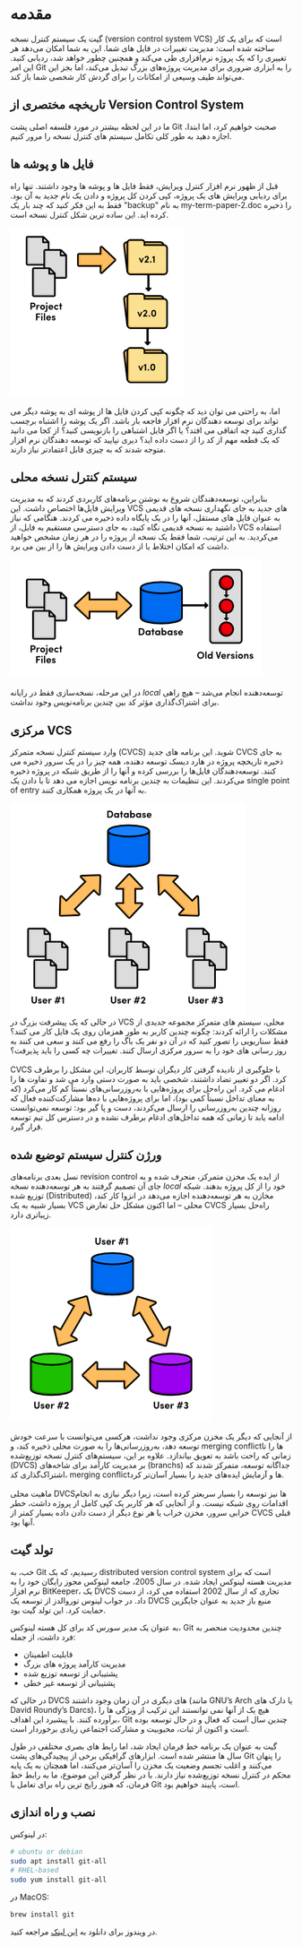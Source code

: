 # مقدمه

گیت یک سیستم کنترل نسخه (version control system VCS) است که برای یک کار ساخته شده است: مدیریت تغییرات در فایل های شما. این به شما امکان می‌دهد هر تغییری را که یک پروژه نرم‌افزاری طی می‌کند و همچنین چطور خواهد شد، ردیابی کنید. این امر Git را به ابزاری ضروری برای مدیریت پروژه‌های بزرگ تبدیل می‌کند، اما بجز این می‌تواند طیف وسیعی از امکانات را برای گردش کار شخصی شما باز کند.

## تاریخچه مختصری از Version Control System

ما در این لحظه بیشتر در مورد فلسفه اصلی پشت Git صحبت خواهیم کرد، اما ابتدا، اجازه دهید به طور کلی تکامل سیستم های کنترل نسخه را مرور کنیم.

## فایل ها و پوشه ها

قبل از ظهور نرم افزار کنترل ویرایش، فقط فایل ها و پوشه ها وجود داشتند. تنها راه برای ردیابی ویرایش های یک پروژه، کپی کردن کل پروژه و دادن یک نام جدید به آن بود. فقط به این فکر کنید که چند بار یک "backup" به نام my-term-paper-2.doc را ذخیره کرده اید. این ساده ترین شکل کنترل نسخه است.

![alt text](./pics/1.png)
\
\
اما، به راحتی می توان دید که چگونه کپی کردن فایل ها از پوشه ای به پوشه دیگر می تواند برای توسعه دهندگان نرم افزار فاجعه بار باشد. اگر یک پوشه را اشتباه برچسب گذاری کنید چه اتفاقی می افتد؟ یا اگر فایل اشتباهی را بازنویسی کنید؟ از کجا می دانید که یک قطعه مهم از کد را از دست داده اید؟ دیری نپایید که توسعه دهندگان نرم افزار متوجه شدند که به چیزی قابل اعتمادتر نیاز دارند.

## سیستم کنترل نسخه محلی

بنابراین، توسعه‌دهندگان شروع به نوشتن برنامه‌های کاربردی کردند که به مدیریت ویرایش فایل‌ها اختصاص داشت. این VCS های جدید به جای نگهداری نسخه های قدیمی به عنوان فایل های مستقل، آنها را در یک پایگاه داده ذخیره می کردند. هنگامی که نیاز داشتید به نسخه قدیمی نگاه کنید، به جای دسترسی مستقیم به فایل، از VCS استفاده ‌می‌کردید. به این ترتیب، شما فقط یک نسخه از پروژه را در هر زمان مشخص خواهید داشت که امکان اختلاط یا از دست دادن ویرایش ها را از بین می برد.

![alt text](./pics/2.png)
\
\
در این مرحله، نسخه‌سازی فقط در رایانه _local_ توسعه‌دهنده انجام می‌شد – هیچ راهی برای اشتراک‌گذاری مؤثر کد بین چندین برنامه‌نویس وجود نداشت.

## مرکزی VCS

وارد سیستم کنترل نسخه متمرکز (CVCS) شوید. این برنامه های جدید CVCS به جای ذخیره تاریخچه پروژه در هارد دیسک توسعه دهنده، همه چیز را در یک سرور ذخیره می کنند. توسعه‌دهندگان فایل‌ها را بررسی کرده و آنها را از طریق شبکه در پروژه ذخیره می‌کردند. این تنظیمات به چندین برنامه نویس اجازه می دهد تا با دادن یک single point of entry به آنها در یک پروژه همکاری کنند.

![alt text](./pics/3.png)
\
در حالی که یک پیشرفت بزرگ در VCS محلی، سیستم های متمرکز مجموعه جدیدی از مشکلات را ارائه کردند: چگونه چندین کاربر به طور همزمان روی یک فایل کار می کنند؟ فقط سناریویی را تصور کنید که در آن دو نفر یک باگ را رفع می کنند و سعی می کنند به روز رسانی های خود را به سرور مرکزی ارسال کنند. تغییرات چه کسی را باید پذیرفت؟
\
\
CVCS با جلوگیری از نادیده گرفتن کار دیگران توسط کاربران، این مشکل را برطرف کرد. اگر دو تغییر تضاد داشتند، شخصی باید به صورت دستی وارد می شد و تفاوت ها را ادغام می کرد. این راه‌حل برای پروژه‌هایی با به‌روزرسانی‌های نسبتاً کم کار می‌کرد (که به معنای تداخل نسبتاً کمی بود)، اما برای پروژه‌هایی با ده‌ها مشارکت‌کننده فعال که روزانه چندین به‌روزرسانی را ارسال می‌کردند، دست و پا گیر بود: توسعه نمی‌توانست ادامه یابد تا زمانی که همه تداخل‌های ادغام برطرف نشده و در دسترس کل تیم توسعه قرار گیرد.

## ورژن کنترل سیستم توضیع شده

نسل بعدی برنامه‌های revision control از ایده یک مخزن متمرکز، منحرف شده و به جای آن تصمیم گرفتند به هر توسعه‌دهنده نسخه _local_ خود را از کل پروژه بدهند. شبکه توزیع شده (Distributed) مخازن به هر توسعه‌دهنده اجازه می‌دهد در انزوا کار کند، بسیار شبیه به یک VCS محلی – اما اکنون مشکل حل تعارض CVCS راه‌حل بسیار زیباتری دارد.

![alt text](./pics/4.png)
\
\
از آنجایی که دیگر یک مخزن مرکزی وجود نداشت، هرکسی می‌توانست با سرعت خودش توسعه دهد، به‌روزرسانی‌ها را به صورت محلی ذخیره کند، و merging conflictها را تا زمانی که راحت باشد به تعویق بیاندازد. علاوه بر این، سیستم‌های کنترل نسخه توزیع‌شده (DVCS) بر مدیریت کارآمد برای شاخه‌های (branchs) جداگانه توسعه، متمرکز شدند که اشتراک‌گذاری کد، merging conflictها و آزمایش ایده‌های جدید را بسیار آسان‌تر کرد.
\
\
ماهیت محلی DVCSها نیز توسعه را بسیار سریعتر کرده است، زیرا دیگر نیازی به انجام اقدامات روی شبکه نیست. و از آنجایی که هر کاربر یک کپی کامل از پروژه داشت، خطر خرابی سرور، مخزن خراب یا هر نوع دیگر از دست دادن داده بسیار کمتر از CVCS قبلی آنها بود.

## تولد گیت

 خب، به Git رسیدیم، که یک distributed version control system است که برای مدیریت هسته لینوکس ایجاد شده. در سال 2005، جامعه لینوکس مجوز رایگان خود را به نرم افزار BitKeeper، یک DVCS تجاری که از سال 2002 استفاده می کرد، از دست داد. در جواب لینوس توروالدز از توسعه یک DVCS منبع باز جدید به عنوان جایگزین حمایت کرد. این تولد گیت بود.

 به عنوان یک مدیر سورس کد برای کل هسته لینوکس، Git چندین محدودیت منحصر به فرد داشت، از جمله:

- قابلیت اطمینان
- مدیریت کارآمد پروژه های بزرگ
- پشتیبانی از توسعه توزیع شده
- پشتیبانی از توسعه غیر خطی

در حالی که DVCS های دیگری در آن زمان وجود داشتند (مانند GNU’s Arch یا دارک های David Roundy’s Darcs)، هیچ یک از آنها نمی توانستند این ترکیب از ویژگی ها را برآورده کنند. با پیشبرد این اهداف، Git چندین سال است که فعال و در حال توسعه بوده است و اکنون از ثبات، محبوبیت و مشارکت اجتماعی زیادی برخوردار است.

گیت به عنوان یک برنامه خط فرمان ایجاد شد، اما رابط های بصری مختلفی در طول سال ها منتشر شده است. ابزارهای گرافیکی برخی از پیچیدگی‌های پشت Git را پنهان می‌کنند و اغلب تجسم وضعیت یک مخزن را آسان‌تر می‌کنند، اما همچنان به یک پایه محکم در کنترل نسخه توزیع‌شده نیاز دارند. با در نظر گرفتن این موضوع، ما به رابط خط فرمان، که هنوز رایج ترین راه برای تعامل با Git است، پایبند خواهیم بود.

## نصب و راه اندازی

در لینوکس:

```bash
# ubuntu or debian
sudo apt install git-all
# RHEL-based
sudo yum install git-all
```

در MacOS:

```bash
brew install git
```

در ویندوز برای دانلود به [این لینک](https://git-scm.com/download/win) مراجعه کنید.

